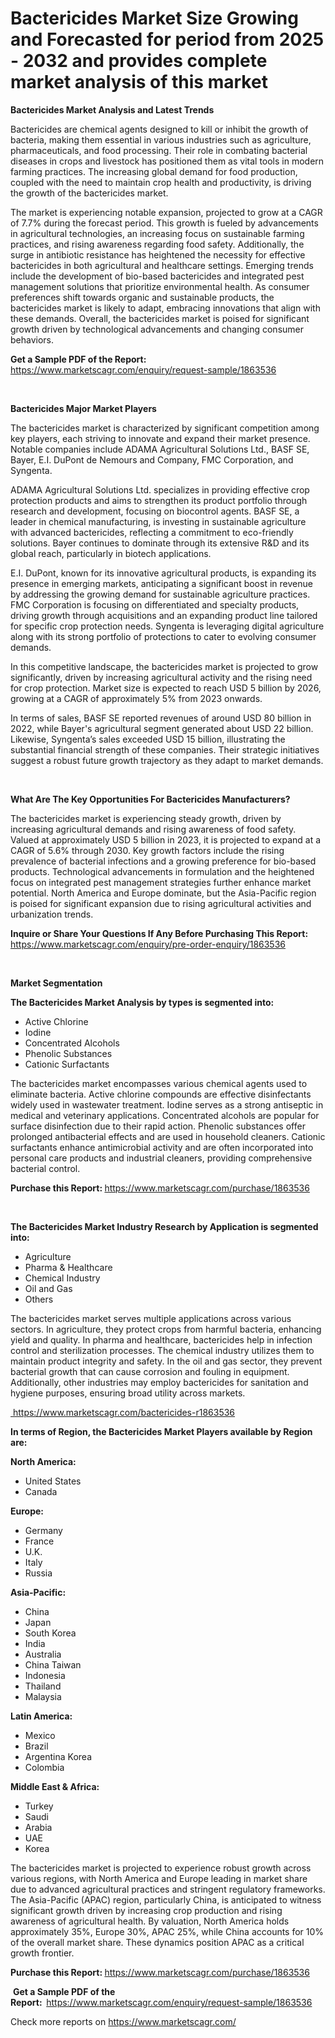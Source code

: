 <p><h1>Bactericides Market Size Growing and Forecasted for period from 2025 - 2032 and provides complete market analysis of this market</h1></p><p><strong>Bactericides Market Analysis and Latest Trends</strong></p>
<p><p>Bactericides are chemical agents designed to kill or inhibit the growth of bacteria, making them essential in various industries such as agriculture, pharmaceuticals, and food processing. Their role in combating bacterial diseases in crops and livestock has positioned them as vital tools in modern farming practices. The increasing global demand for food production, coupled with the need to maintain crop health and productivity, is driving the growth of the bactericides market.</p><p>The market is experiencing notable expansion, projected to grow at a CAGR of 7.7% during the forecast period. This growth is fueled by advancements in agricultural technologies, an increasing focus on sustainable farming practices, and rising awareness regarding food safety. Additionally, the surge in antibiotic resistance has heightened the necessity for effective bactericides in both agricultural and healthcare settings. Emerging trends include the development of bio-based bactericides and integrated pest management solutions that prioritize environmental health. As consumer preferences shift towards organic and sustainable products, the bactericides market is likely to adapt, embracing innovations that align with these demands. Overall, the bactericides market is poised for significant growth driven by technological advancements and changing consumer behaviors.</p></p>
<p><strong>Get a Sample PDF of the Report:&nbsp;</strong> <a href="https://www.marketscagr.com/enquiry/request-sample/1863536?utm_campaign=2253&utm_medium=2&utm_source=Github&utm_content=ia&utm_term=30012025&utm_id=bactericides">https://www.marketscagr.com/enquiry/request-sample/1863536</a></p>
<p>&nbsp;</p>
<p><strong>Bactericides Major Market Players</strong></p>
<p><p>The bactericides market is characterized by significant competition among key players, each striving to innovate and expand their market presence. Notable companies include ADAMA Agricultural Solutions Ltd., BASF SE, Bayer, E.I. DuPont de Nemours and Company, FMC Corporation, and Syngenta.</p><p>ADAMA Agricultural Solutions Ltd. specializes in providing effective crop protection products and aims to strengthen its product portfolio through research and development, focusing on biocontrol agents. BASF SE, a leader in chemical manufacturing, is investing in sustainable agriculture with advanced bactericides, reflecting a commitment to eco-friendly solutions. Bayer continues to dominate through its extensive R&D and its global reach, particularly in biotech applications.</p><p>E.I. DuPont, known for its innovative agricultural products, is expanding its presence in emerging markets, anticipating a significant boost in revenue by addressing the growing demand for sustainable agriculture practices. FMC Corporation is focusing on differentiated and specialty products, driving growth through acquisitions and an expanding product line tailored for specific crop protection needs. Syngenta is leveraging digital agriculture along with its strong portfolio of protections to cater to evolving consumer demands.</p><p>In this competitive landscape, the bactericides market is projected to grow significantly, driven by increasing agricultural activity and the rising need for crop protection. Market size is expected to reach USD 5 billion by 2026, growing at a CAGR of approximately 5% from 2023 onwards.</p><p>In terms of sales, BASF SE reported revenues of around USD 80 billion in 2022, while Bayer's agricultural segment generated about USD 22 billion. Likewise, Syngenta’s sales exceeded USD 15 billion, illustrating the substantial financial strength of these companies. Their strategic initiatives suggest a robust future growth trajectory as they adapt to market demands.</p></p>
<p>&nbsp;</p>
<p><strong>What Are The Key Opportunities For Bactericides Manufacturers?</strong></p>
<p><p>The bactericides market is experiencing steady growth, driven by increasing agricultural demands and rising awareness of food safety. Valued at approximately USD 5 billion in 2023, it is projected to expand at a CAGR of 5.6% through 2030. Key growth factors include the rising prevalence of bacterial infections and a growing preference for bio-based products. Technological advancements in formulation and the heightened focus on integrated pest management strategies further enhance market potential. North America and Europe dominate, but the Asia-Pacific region is poised for significant expansion due to rising agricultural activities and urbanization trends.</p></p>
<p><strong>Inquire or Share Your Questions If Any Before Purchasing This Report:</strong> <a href="https://www.marketscagr.com/enquiry/pre-order-enquiry/1863536?utm_campaign=2253&utm_medium=2&utm_source=Github&utm_content=ia&utm_term=30012025&utm_id=bactericides">https://www.marketscagr.com/enquiry/pre-order-enquiry/1863536</a></p>
<p>&nbsp;</p>
<p><strong>Market Segmentation</strong></p>
<p><strong>The Bactericides Market Analysis by types is segmented into:</strong></p>
<p><ul><li>Active Chlorine</li><li>Iodine</li><li>Concentrated Alcohols</li><li>Phenolic Substances</li><li>Cationic Surfactants</li></ul></p>
<p><p>The bactericides market encompasses various chemical agents used to eliminate bacteria. Active chlorine compounds are effective disinfectants widely used in wastewater treatment. Iodine serves as a strong antiseptic in medical and veterinary applications. Concentrated alcohols are popular for surface disinfection due to their rapid action. Phenolic substances offer prolonged antibacterial effects and are used in household cleaners. Cationic surfactants enhance antimicrobial activity and are often incorporated into personal care products and industrial cleaners, providing comprehensive bacterial control.</p></p>
<p><strong>Purchase this Report:&nbsp;</strong><a href="https://www.marketscagr.com/purchase/1863536?utm_campaign=2253&utm_medium=2&utm_source=Github&utm_content=ia&utm_term=30012025&utm_id=bactericides">https://www.marketscagr.com/purchase/1863536</a></p>
<p>&nbsp;</p>
<p><strong>The Bactericides Market Industry Research by Application is segmented into:</strong></p>
<p><ul><li>Agriculture</li><li>Pharma & Healthcare</li><li>Chemical Industry</li><li>Oil and Gas</li><li>Others</li></ul></p>
<p><p>The bactericides market serves multiple applications across various sectors. In agriculture, they protect crops from harmful bacteria, enhancing yield and quality. In pharma and healthcare, bactericides help in infection control and sterilization processes. The chemical industry utilizes them to maintain product integrity and safety. In the oil and gas sector, they prevent bacterial growth that can cause corrosion and fouling in equipment. Additionally, other industries may employ bactericides for sanitation and hygiene purposes, ensuring broad utility across markets.</p></p>
<p><a href="https://www.marketscagr.com/bactericides-r1863536?utm_campaign=2253&utm_medium=2&utm_source=Github&utm_content=ia&utm_term=30012025&utm_id=bactericides">&nbsp;https://www.marketscagr.com/bactericides-r1863536</a></p>
<p><strong>In terms of Region, the Bactericides Market Players available by Region are:</strong></p>
<p>
    <p> <strong> North America: </strong>
        <ul>
            <li>United States</li>
            <li>Canada</li>
        </ul>
        </p> 
    <p> <strong> Europe: </strong>
        <ul>
            <li>Germany</li>
            <li>France</li>
            <li>U.K.</li>
            <li>Italy</li>
            <li>Russia</li>
        </ul>
        </p> 
    <p> <strong> Asia-Pacific: </strong>
        <ul>
            <li>China</li>
            <li>Japan</li>
            <li>South Korea</li>
            <li>India</li>
            <li>Australia</li>
            <li>China Taiwan</li>
            <li>Indonesia</li>
            <li>Thailand</li>
            <li>Malaysia</li>
        </ul>
        </p> 
    <p> <strong> Latin America: </strong>
        <ul>
            <li>Mexico</li>
            <li>Brazil</li>
            <li>Argentina Korea</li>
            <li>Colombia</li>
        </ul>
        </p> 
    <p> <strong> Middle East & Africa: </strong>
        <ul>
            <li>Turkey</li>
            <li>Saudi</li>
            <li>Arabia</li>
            <li>UAE</li>
            <li>Korea</li>
        </ul>
    </p>
    </p>
<p><p>The bactericides market is projected to experience robust growth across various regions, with North America and Europe leading in market share due to advanced agricultural practices and stringent regulatory frameworks. The Asia-Pacific (APAC) region, particularly China, is anticipated to witness significant growth driven by increasing crop production and rising awareness of agricultural health. By valuation, North America holds approximately 35%, Europe 30%, APAC 25%, while China accounts for 10% of the overall market share. These dynamics position APAC as a critical growth frontier.</p></p>
<p><strong>Purchase this Report: </strong><a href="https://www.marketscagr.com/purchase/1863536?utm_campaign=2253&utm_medium=2&utm_source=Github&utm_content=ia&utm_term=30012025&utm_id=bactericides">https://www.marketscagr.com/purchase/1863536</a></p>
<p>&nbsp;<strong>Get a Sample PDF of the Report:&nbsp;&nbsp;</strong><a href="https://www.marketscagr.com/enquiry/request-sample/1863536?utm_campaign=2253&utm_medium=2&utm_source=Github&utm_content=ia&utm_term=30012025&utm_id=bactericides">https://www.marketscagr.com/enquiry/request-sample/1863536</a></p>
<p><strong></strong></p>
<p>Check more reports on <a href="https://www.marketscagr.com/?utm_campaign=2253&utm_medium=2&utm_source=Github&utm_content=ia&utm_term=30012025&utm_id=bactericides">https://www.marketscagr.com/</a></p>